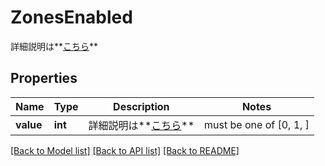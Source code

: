 # ZonesEnabled

詳細説明は**[こちら](#tag/zones)**

## Properties
Name | Type | Description | Notes
------------ | ------------- | ------------- | -------------
**value** | **int** | 詳細説明は**[こちら](#tag/zones)** |  must be one of [0, 1, ]

[[Back to Model list]](../README.md#documentation-for-models) [[Back to API list]](../README.md#documentation-for-api-endpoints) [[Back to README]](../README.md)


